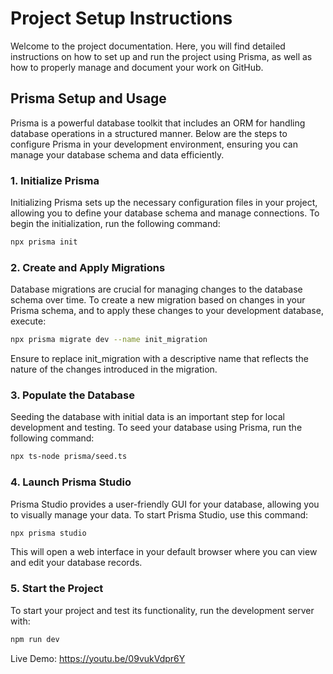 # Project Setup Instructions

Welcome to the project documentation. Here, you will find detailed instructions on how to set up and run the project using Prisma, as well as how to properly manage and document your work on GitHub.

## Prisma Setup and Usage

Prisma is a powerful database toolkit that includes an ORM for handling database operations in a structured manner. Below are the steps to configure Prisma in your development environment, ensuring you can manage your database schema and data efficiently.

### 1. Initialize Prisma

Initializing Prisma sets up the necessary configuration files in your project, allowing you to define your database schema and manage connections. To begin the initialization, run the following command:

```bash
npx prisma init
```

### 2. Create and Apply Migrations

Database migrations are crucial for managing changes to the database schema over time. To create a new migration based on changes in your Prisma schema, and to apply these changes to your development database, execute:

```bash
npx prisma migrate dev --name init_migration
```
Ensure to replace init_migration with a descriptive name that reflects the nature of the changes introduced in the migration.

### 3. Populate the Database

Seeding the database with initial data is an important step for local development and testing. To seed your database using Prisma, run the following command:

```bash
npx ts-node prisma/seed.ts
```

### 4. Launch Prisma Studio

Prisma Studio provides a user-friendly GUI for your database, allowing you to visually manage your data. To start Prisma Studio, use this command:

```bash
npx prisma studio
```
This will open a web interface in your default browser where you can view and edit your database records.

### 5. Start the Project

To start your project and test its functionality, run the development server with:

```bash
npm run dev
```

Live Demo:
https://youtu.be/09vukVdpr6Y


